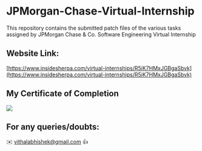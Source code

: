 # JPMorgan-Chase-Virtual-Internship

This repository contains the submitted patch files of the various tasks assigned by JPMorgan Chase &amp; Co. Software Engineering Virtual Internship

## Website Link:

[https://www.insidesherpa.com/virtual-internships/R5iK7HMxJGBgaSbvk](https://www.insidesherpa.com/virtual-internships/R5iK7HMxJGBgaSbvk)

## My Certificate of Completion 

![](https://github.com/vithalabhishek/JPMorgan-Chase-Virtual-Internship-master/blob/master/JP%20Morgan%20Chase.jpg)

## For any queries/doubts:

:envelope: vithalabhishek@gmail.com :thumbsup:
